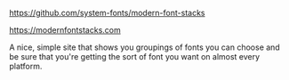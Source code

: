 https://github.com/system-fonts/modern-font-stacks

https://modernfontstacks.com

A nice, simple site that shows you groupings of fonts you can choose and be sure that you're getting the sort of font you want on almost every platform.